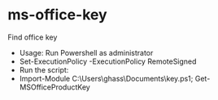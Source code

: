 # ms-office-key
Find office key
- Usage: Run Powershell as administrator
- Set-ExecutionPolicy -ExecutionPolicy RemoteSigned
- Run the script: 
- Import-Module C:\Users\ghass\Documents\key.ps1; Get-MSOfficeProductKey
